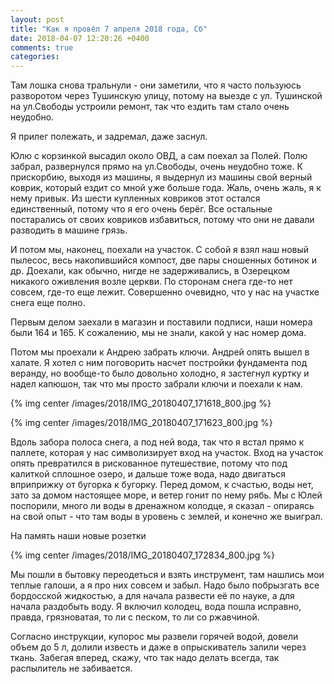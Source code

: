 ```yaml
---
layout: post
title: "Как я провёл 7 апреля 2018 года, Сб"
date: 2018-04-07 12:20:26 +0400
comments: true
categories: 
---
```


Там лошка снова тральнули - они заметили, что я часто пользуюсь разворотом через Тушинскую улицу, потому на выезде с ул. Тушинской на ул.Свободы устроили ремонт, так что ездить там стало очень неудобно.

Я прилег полежать, и задремал, даже заснул.

Юлю с корзинкой высадил около ОВД, а сам поехал за Полей. Полю забрал, развернулся прямо на ул.Свободы, очень неудобно тоже. К прискорбию, выходя из машины, я выдернул из машины свой верный коврик, который ездит со мной уже больше года. Жаль, очень жаль, я к нему привык. Из шести купленных ковриков этот остался единственный, потому что я его очень берёг. Все остальные постарались от своих ковриков избавиться, потому что они не давали разводить в машине грязь.

И потом мы, наконец, поехали на участок. С собой я взял наш новый пылесос, весь накопившийся компост, две пары сношенных ботинок и др. Доехали, как обычно, нигде не задерживались, в Озерецком никакого оживления возле церкви. По сторонам снега где-то нет совсем, где-то еще лежит. Совершенно очевидно, что у нас на участке снега еще полно.

Первым делом заехали в магазин и поставили подписи, наши номера были 164 и 165. К сожалению, мы не знали, какой у нас номер дома.

Потом мы проехали к Андрею забрать ключи. Андрей опять вышел в халате. Я хотел с ним поговорить насчет постройки фундамента под веранду, но вообще-то было довольно холодно, я застегнул куртку и надел капюшон, так что мы просто забрали ключи и поехали к нам. 

{% img center /images/2018/IMG_20180407_171618_800.jpg %}

{% img center /images/2018/IMG_20180407_171623_800.jpg %}

Вдоль забора полоса снега, а под ней вода, так что я встал прямо к паллете, которая у нас символизирует вход на участок. Вход на участок опять превратился в рискованное путешествие, потому что под калиткой сплошное озеро, и дальше тоже вода, надо двигаться вприприжку от бугорка к бугорку. Перед домом, к счастью, воды нет, зато за домом настоящее море, и ветер гонит по нему рябь. Мы с Юлей поспорили, много ли воды в дренажном колодце, я сказал - опираясь на свой опыт - что там воды в уровень с землей, и конечно же выиграл.  

На память наши новые розетки

{% img center /images/2018/IMG_20180407_172834_800.jpg %}

Мы пошли в бытовку переодеться и взять инструмент, там нашлись мои теплые галоши, а я про них совсем и забыл. Надо было побрызгать все бордосской жидкостью, а для начала развести её по науке, а для начала раздобыть воду. Я включил колодец, вода пошла исправно, правда, грязноватая, то ли с песком, то ли со ржавчиной.

Согласно инструкции, купорос мы развели горячей водой, довели объем до 5 л, долили известь и даже в опрыскиватель залили через ткань. Забегая вперед, скажу, что так надо делать всегда, так распылитель не забивается.